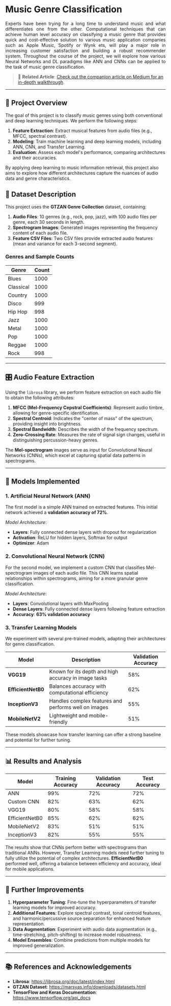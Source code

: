 # Music Genre Classification

<p align="justify">
Experts have been trying for a long time to understand music and what differentiates one from the other. Computational techniques that can achieve human level accuracy on classifying a music genre that provides quick and cost-effective solution to various music application companies such as Apple Music, Spotify or Wynk ets, will play a major role in increasing customer satisfaction and building a robust recommender system. Throughout the course of the project, we will explore how various Neural Networks and DL paradigms like ANN and CNNs can be applied to the task of music genre classification.  
</p>

> 📖 **Related Article**: [Check out the companion article on Medium for an in-depth walkthrough](https://medium.com/@teendifferent/my-exploration-into-genre-classification-with-deep-learning-a-project-revisited-34d8cb631b1b).

---

## 🎯 Project Overview

The goal of this project is to classify music genres using both conventional and deep learning techniques. We perform the following steps:
1. **Feature Extraction**: Extract musical features from audio files (e.g., MFCC, spectral contrast).
2. **Modeling**: Train machine learning and deep learning models, including ANN, CNN, and Transfer Learning.
3. **Evaluation**: Assess each model's performance, comparing architectures and their accuracies.

By applying deep learning to music information retrieval, this project also aims to explore how different architectures capture the nuances of audio data and genre characteristics.

## 📁 Dataset Description

This project uses the **GTZAN Genre Collection** dataset, containing:
1. **Audio Files**: 10 genres (e.g., rock, pop, jazz), with 100 audio files per genre, each 30 seconds in length.
2. **Spectrogram Images**: Generated images representing the frequency content of each audio file.
3. **Feature CSV Files**: Two CSV files provide extracted audio features (mean and variance for each 3-second segment).

### Genres and Sample Counts
| Genre     | Count |
|-----------|-------|
| Blues     | 1000  |
| Classical | 1000  |
| Country   | 1000  |
| Disco     | 999   |
| Hip Hop   | 998   |
| Jazz      | 1000  |
| Metal     | 1000  |
| Pop       | 1000  |
| Reggae    | 1000  |
| Rock      | 998   |

---

## 🎛 Audio Feature Extraction

Using the `librosa` library, we perform feature extraction on each audio file to obtain the following attributes:

1. **MFCC (Mel-Frequency Cepstral Coefficients)**: Represent audio timbre, allowing for genre-specific identification.
2. **Spectral Centroid**: Indicates the "center of mass" of the spectrum, providing insight into brightness.
3. **Spectral Bandwidth**: Describes the width of the frequency spectrum.
4. **Zero-Crossing Rate**: Measures the rate of signal sign changes, useful in distinguishing percussion-heavy genres.

The **Mel-spectrogram** images serve as input for Convolutional Neural Networks (CNNs), which excel at capturing spatial data patterns in spectrograms.

---

## 🧠 Models Implemented

### 1. Artificial Neural Network (ANN)
The first model is a simple ANN trained on extracted features. This initial network achieved a **validation accuracy of 72%**. 

*Model Architecture*:
- **Layers**: Fully connected dense layers with dropout for regularization
- **Activation**: ReLU for hidden layers, Softmax for output
- **Optimizer**: Adam

### 2. Convolutional Neural Network (CNN)
For the second model, we implement a custom CNN that classifies Mel-spectrogram images of each audio file. This CNN learns spatial relationships within spectrograms, aiming for a more granular genre classification.

*Model Architecture*:
- **Layers**: Convolutional layers with MaxPooling
- **Dense Layers**: Fully connected dense layers following feature extraction
- **Accuracy**: **63% validation accuracy**

### 3. Transfer Learning Models
We experiment with several pre-trained models, adapting their architectures for genre classification.

| Model           | Description                                          | Validation Accuracy |
|-----------------|------------------------------------------------------|---------------------|
| **VGG19**       | Known for its depth and high accuracy in image tasks | 58%                |
| **EfficientNetB0** | Balances accuracy with computational efficiency      | 62%                |
| **InceptionV3** | Handles complex features and performs well on images | 55%                |
| **MobileNetV2** | Lightweight and mobile-friendly                      | 51%                |

These models showcase how transfer learning can offer a strong baseline and potential for further tuning.

---

## 📊 Results and Analysis

| Model           | Training Accuracy | Validation Accuracy | Test Accuracy |
|-----------------|-------------------|---------------------|---------------|
| ANN             | 99%               | 72%                | 72%           |
| Custom CNN      | 82%               | 63%                | 62%           |
| VGG19           | 80%               | 58%                | 58%           |
| EfficientNetB0  | 85%               | 62%                | 62%           |
| MobileNetV2     | 83%               | 51%                | 51%           |
| InceptionV3     | 82%               | 55%                | 55%           |

The results show that CNNs perform better with spectrograms than traditional ANNs. However, Transfer Learning models need further tuning to fully utilize the potential of complex architectures. **EfficientNetB0** performed well, offering a balance between efficiency and accuracy, ideal for mobile applications.

---

## 🚀 Further Improvements

1. **Hyperparameter Tuning**: Fine-tune the hyperparameters of transfer learning models for improved accuracy.
2. **Additional Features**: Explore spectral contrast, tonal centroid features, and harmonic/percussive source separation for enhanced feature representation.
3. **Data Augmentation**: Experiment with audio data augmentation (e.g., time-stretching, pitch-shifting) to increase model robustness.
4. **Model Ensembles**: Combine predictions from multiple models for improved generalization.

---

## 📚 References and Acknowledgements

- **Librosa**: https://librosa.org/doc/latest/index.html
- **GTZAN Dataset**: https://marsyas.info/downloads/datasets.html
- **TensorFlow and Keras Documentation**: https://www.tensorflow.org/api_docs
